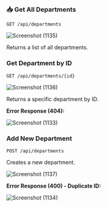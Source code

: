 

### 📥 Get All Departments
```http
GET /api/departments
```
![Screenshot (1135)](https://github.com/user-attachments/assets/1476c891-6fb9-4507-bc49-7609b7ebc8d3)

Returns a list of all departments.

### Get Department by ID
```http
GET /api/departments/{id}
```
![Screenshot (1136)](https://github.com/user-attachments/assets/ac939eee-9945-4c42-be7b-9e5c7fb66640)

Returns a specific department by ID.

**Error Response (404):**

![Screenshot (1133)](https://github.com/user-attachments/assets/42aa5090-59e5-40c0-844e-9db51ee732c4)

### Add New Department
```http
POST /api/departments
```
Creates a new department.

![Screenshot (1137)](https://github.com/user-attachments/assets/2ef22533-4bee-47e3-99c1-3841604b6abe)

**Error Response (400) - Duplicate ID:**

![Screenshot (1134)](https://github.com/user-attachments/assets/7994db7d-97bb-4c1a-900c-4d9251b0d6c2)


